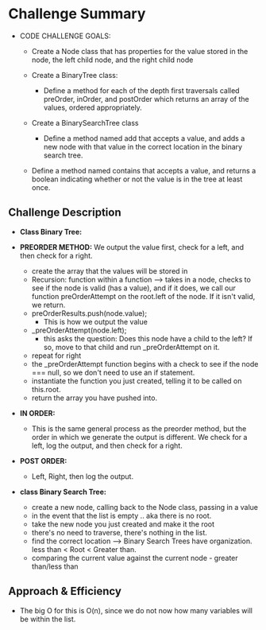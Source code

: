 # Challenge Summary
- CODE CHALLENGE GOALS: 
  - Create a Node class that has properties for the value stored in the node, the left child node, and the right child node
  - Create a BinaryTree class: 
    - Define a method for each of the depth first traversals called preOrder, inOrder, and postOrder which returns an array of the values, ordered appropriately.

  - Create a BinarySearchTree class
    - Define a method named add that accepts a value, and adds a new node with that value in the correct location in the binary search tree.
  - Define a method named contains that accepts a value, and returns a boolean indicating whether or not the value is in the tree at least once.

## Challenge Description
- **Class Binary Tree:**
- **PREORDER METHOD:** We output the value first, check for a left, and then check for a right.  

    - create the array that the values will be stored in
    - Recursion: function within a function --> takes in a node, checks to see if the node is valid (has a value), and if it does, we call our function preOrderAttempt on the root.left of the node. If it isn't valid, we return. 
    - preOrderResults.push(node.value);
      - This is how we output the value
    - _preOrderAttempt(node.left);
      - this asks the question: Does this node have a child to the left? If so, move to that child and run _preOrderAttempt on it. 
    - repeat for right 
  - the _preOrderAttempt function begins with a check to see if the node === null, so we don't need to use an if statement.
  - instantiate the function you just created, telling it to be called on this.root.
  - return the array you have pushed into. 

- **IN ORDER:** 
  - This is the same general process as the preorder method, but the order in which we generate the output is different. We check for a left, log the output, and then check for a right. 

- **POST ORDER:** 
  - Left, Right, then log the output. 


- **class Binary Search Tree:**
  - create a new node, calling back to the Node class, passing in a value
  - in the event that the list is empty .. aka there is no root. 
  - take the new node you just created and make it the root
  - there's no need to traverse, there's nothing in the list. 
  - find the correct location --> Binary Search Trees have organization. less than < Root < Greater than. 
  - comparing the current value against the current node - greater than/less than


## Approach & Efficiency
- The big O for this is O(n), since we do not now how many variables will be within the list.
